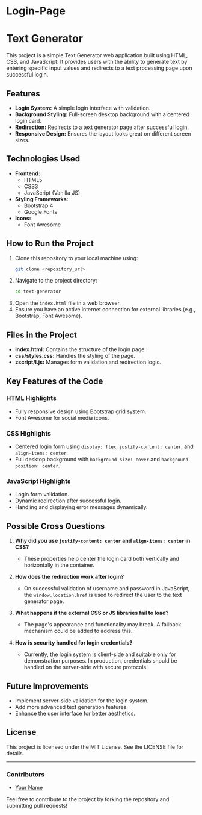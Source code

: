  # Login-Page
 # Text Generator

This project is a simple Text Generator web application built using HTML, CSS, and JavaScript. It provides users with the ability to generate text by entering specific input values and redirects to a text processing page upon successful login.

## Features

- **Login System:** A simple login interface with validation.
- **Background Styling:** Full-screen desktop background with a centered login card.
- **Redirection:** Redirects to a text generator page after successful login.
- **Responsive Design:** Ensures the layout looks great on different screen sizes.

## Technologies Used

- **Frontend:**
  - HTML5
  - CSS3
  - JavaScript (Vanilla JS)
- **Styling Frameworks:**
  - Bootstrap 4
  - Google Fonts
- **Icons:**
  - Font Awesome

## How to Run the Project

1. Clone this repository to your local machine using:
   ```bash
   git clone <repository_url>
   ```
2. Navigate to the project directory:
   ```bash
   cd text-generator
   ```
3. Open the `index.html` file in a web browser.
4. Ensure you have an active internet connection for external libraries (e.g., Bootstrap, Font Awesome).

## Files in the Project

- **index.html:** Contains the structure of the login page.
- **css/styles.css:** Handles the styling of the page.
- **zscript/l.js:** Manages form validation and redirection logic.

## Key Features of the Code

### HTML Highlights

- Fully responsive design using Bootstrap grid system.
- Font Awesome for social media icons.

### CSS Highlights

- Centered login form using `display: flex`, `justify-content: center`, and `align-items: center`.
- Full desktop background with `background-size: cover` and `background-position: center`.

### JavaScript Highlights

- Login form validation.
- Dynamic redirection after successful login.
- Handling and displaying error messages dynamically.

## Possible Cross Questions

1. **Why did you use `justify-content: center` and `align-items: center` in CSS?**
   - These properties help center the login card both vertically and horizontally in the container.

2. **How does the redirection work after login?**
   - On successful validation of username and password in JavaScript, the `window.location.href` is used to redirect the user to the text generator page.

3. **What happens if the external CSS or JS libraries fail to load?**
   - The page's appearance and functionality may break. A fallback mechanism could be added to address this.

4. **How is security handled for login credentials?**
   - Currently, the login system is client-side and suitable only for demonstration purposes. In production, credentials should be handled on the server-side with secure protocols.

## Future Improvements

- Implement server-side validation for the login system.
- Add more advanced text generation features.
- Enhance the user interface for better aesthetics.

## License

This project is licensed under the MIT License. See the LICENSE file for details.

---

### Contributors

- [Your Name](https://github.com/your-github-profile)

Feel free to contribute to the project by forking the repository and submitting pull requests!
